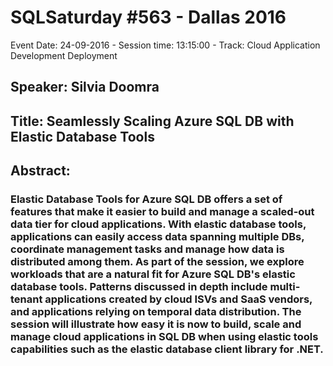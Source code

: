 # SQLSaturday #563 - Dallas 2016
Event Date: 24-09-2016 - Session time: 13:15:00 - Track: Cloud Application Development  Deployment
## Speaker: Silvia Doomra
## Title: Seamlessly Scaling Azure SQL DB with Elastic Database Tools
## Abstract:
### Elastic Database Tools for Azure SQL DB offers a set of features that make it easier to build and manage a scaled-out data tier for cloud applications. With elastic database tools, applications can easily access data spanning multiple DBs, coordinate management tasks and manage how data is distributed among them. As part of the session, we explore workloads that are a natural fit for Azure SQL DB's elastic database tools. Patterns discussed in depth include multi-tenant applications created by cloud ISVs and SaaS vendors, and applications relying on temporal data distribution. The session will illustrate how easy it is now to build, scale and manage cloud applications in SQL DB when using elastic tools capabilities such as the elastic database client library for .NET.  
